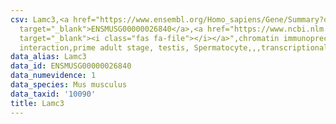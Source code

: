 ```yaml
---
csv: Lamc3,<a href="https://www.ensembl.org/Homo_sapiens/Gene/Summary?db=core;g=ENSMUSG00000026840"
  target="_blank">ENSMUSG00000026840</a>,<a href="https://www.ncbi.nlm.nih.gov/pubmed/25450459"
  target="_blank"><i class="fas fa-file"></i></a>",chromatin immunoprecipitation assay,direct
  interaction,prime adult stage, testis, Spermatocyte,,,transcriptional regulation,
data_alias: Lamc3
data_id: ENSMUSG00000026840
data_numevidence: 1
data_species: Mus musculus
data_taxid: '10090'
title: Lamc3
---
```

